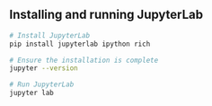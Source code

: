 ## Installing and running JupyterLab

```bash
# Install JupyterLab
pip install jupyterlab ipython rich

# Ensure the installation is complete
jupyter --version

# Run JupyterLab
jupyter lab
```
